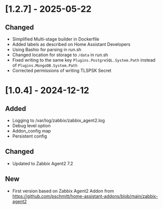 # [1.2.7] - 2025-05-22

## Changed

- Simplified Multi-stage builder in Dockerfile
- Added labels as described on Home Assistant Developers
- Using Bashio for parsing in run.sh
- Changed location for storage to `/data` in run.sh
- Fixed writing to the same key `Plugins.PostgreSQL.System.Path` instead of `Plugins.MongoDB.System.Path`
- Corrected permissions of writing TLSPSK Secret


# [1.0.4] - 2024-12-12

## Added
- Logging to /var/log/zabbix/zabbix_agent2.log
- Debug level option
- Addon_config map
- Persistent config


## Changed

- Updated to Zabbix Agent2 7.2


## New

- First version based on Zabbix Agent2 Addon from https://github.com/pschmitt/home-assistant-addons/blob/main/zabbix-agent2